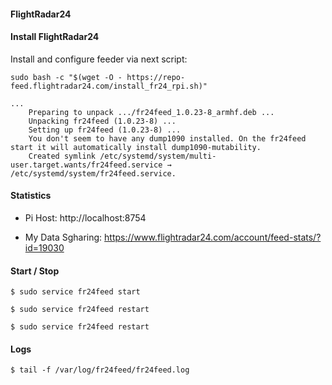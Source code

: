 #### FlightRadar24

#### Install FlightRadar24 

Install and configure feeder via next script:

``sudo bash -c "$(wget -O - https://repo-feed.flightradar24.com/install_fr24_rpi.sh)"``

    ...
        Preparing to unpack .../fr24feed_1.0.23-8_armhf.deb ...
        Unpacking fr24feed (1.0.23-8) ...
        Setting up fr24feed (1.0.23-8) ...
        You don't seem to have any dump1090 installed. On the fr24feed start it will automatically install dump1090-mutability.
        Created symlink /etc/systemd/system/multi-user.target.wants/fr24feed.service → /etc/systemd/system/fr24feed.service.

#### Statistics

- Pi Host: http://localhost:8754

- My Data Sgharing: https://www.flightradar24.com/account/feed-stats/?id=19030

#### Start / Stop

``$ sudo service fr24feed start``

``$ sudo service fr24feed restart``

``$ sudo service fr24feed restart``

#### Logs

``$ tail -f /var/log/fr24feed/fr24feed.log``
